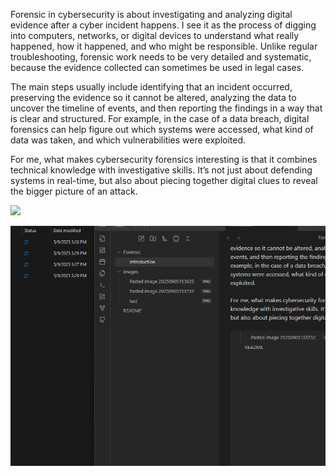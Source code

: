 
Forensic in cybersecurity is about investigating and analyzing digital evidence after a cyber incident happens. I see it as the process of digging into computers, networks, or digital devices to understand what really happened, how it happened, and who might be responsible. Unlike regular troubleshooting, forensic work needs to be very detailed and systematic, because the evidence collected can sometimes be used in legal cases.

The main steps usually include identifying that an incident occurred, preserving the evidence so it cannot be altered, analyzing the data to uncover the timeline of events, and then reporting the findings in a way that is clear and structured. For example, in the case of a data breach, digital forensics can help figure out which systems were accessed, what kind of data was taken, and which vulnerabilities were exploited.

For me, what makes cybersecurity forensics interesting is that it combines technical knowledge with investigative skills. It’s not just about defending systems in real-time, but also about piecing together digital clues to reveal the bigger picture of an attack.

![](test.png)

![](Pasted%20image%2020250905154711.png)
